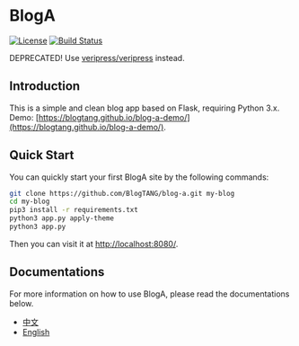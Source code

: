 # BlogA

[![License](https://img.shields.io/github/license/mashape/apistatus.svg?maxAge=2592000)](LICENSE)
[![Build Status](https://travis-ci.org/BlogTANG/blog-a.svg?branch=master)](https://travis-ci.org/BlogTANG/blog-a)

DEPRECATED! Use [veripress/veripress](https://github.com/veripress/veripress) instead.

## Introduction

This is a simple and clean blog app based on Flask, requiring Python 3.x. Demo: [https://blogtang.github.io/blog-a-demo/](https://blogtang.github.io/blog-a-demo/).

## Quick Start

You can quickly start your first BlogA site by the following commands:

```sh
git clone https://github.com/BlogTANG/blog-a.git my-blog
cd my-blog
pip3 install -r requirements.txt
python3 app.py apply-theme
python3 app.py
```

Then you can visit it at [http://localhost:8080/](http://localhost:8080/).

## Documentations

For more information on how to use BlogA, please read the documentations below.

- [中文](https://blogtang.github.io/blog-a/#/)
- [English](https://blogtang.github.io/blog-a/#/en)
